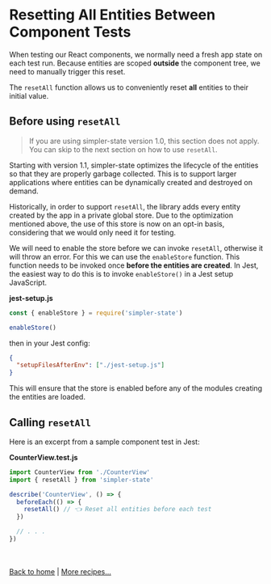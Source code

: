 # Resetting All Entities Between Component Tests

When testing our React components, we normally need a fresh app state on each test run. Because entities are scoped **outside** the component tree, we need to manually trigger this reset.

The `resetAll` function allows us to conveniently reset **all** entities to their initial value.

## Before using `resetAll`

> If you are using simpler-state version 1.0, this section does not apply. You can skip to the next section on how to use `resetAll`.

Starting with version 1.1, simpler-state optimizes the lifecycle of the entities so that they are properly garbage collected. This is to support larger applications where entities can be dynamically created and destroyed on demand.

Historically, in order to support `resetAll`, the library adds every entity created by the app in a private global store. Due to the optimization mentioned above, the use of this store is now on an opt-in basis, considering that we would only need it for testing.

We will need to enable the store before we can invoke `resetAll`, otherwise it will throw an error. For this we can use the `enableStore` function. This function needs to be invoked once **before the entities are created**. In Jest, the easiest way to do this is to invoke `enableStore()` in a Jest setup JavaScript.

**jest-setup.js**

```js
const { enableStore } = require('simpler-state')

enableStore()
```

then in your Jest config:

```json
{
  "setupFilesAfterEnv": ["./jest-setup.js"]
}
```

This will ensure that the store is enabled before any of the modules creating the entities are loaded.

## Calling `resetAll`

Here is an excerpt from a sample component test in Jest:

**CounterView.test.js**

```js
import CounterView from './CounterView'
import { resetAll } from 'simpler-state'

describe('CounterView', () => {
  beforeEach(() => {
    resetAll() // 👈 Reset all entities before each test
  })

  // . . .
})
```

<br /><br />
[Back to home](index.html) | [More recipes...](recipes.html)
